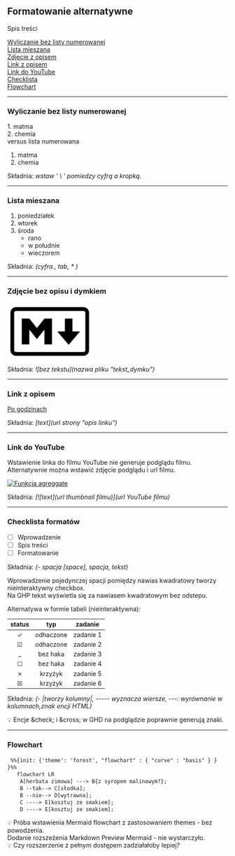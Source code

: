 ## Formatowanie alternatywne

Spis treści

[Wyliczanie bez listy numerowanej](#wyliczanie-bez-listy-numerowanej)  
[Lista mieszana](#lista-mieszana)  
[Zdjęcie z opisem](#zdjęcie-bez-opisu-i-dymkiem)  
[Link z opisem](#link-z-opisem)  
[Link do YouTube](#link-do-youtube)  
[Checklista](#checklista-formatów)  
[Flowchart](#flowchart)

---

### Wyliczanie bez listy numerowanej

1\. matma  
2\. chemia  
versus lista numerowana

1. matma
2. chemia

Składnia: _wstaw ' \ ' pomiedzy cyfrą a kropką._

---

### Lista mieszana

1. poniedziałek
2. wtorek
3. środa
   - rano
   - w południe
   - wieczorem

Składnia: _(cyfra., tab, \* )_

---

### Zdjęcie bez opisu i dymkiem

![](2023-11-24_08-48-15_md-logo.jpg "Na białym tle czarna litera M i strzałka w dół w czarnej zaokrąglonej ramce. ")

Składnia: _!\[bez tekstu](nazwa pliku "tekst_dymku")_

---

### Link z opisem

[Po godzinach](http://trianglify.io/ "generator wzorów")

Składnia: _\[text]\(url strony "opis linku")_

---

### Link do YouTube

Wstawienie linka do filmu YouTube nie generuje podglądu filmu.  
Alternatywnie można wstawić zdjęcie podglądu i url filmu.

[![Funkcja agreggate](https://i.ytimg.com/vi/MzqDoXgrmf8/hqdefault.jpg)](https://youtu.be/MzqDoXgrmf8?si=vmmgJhxLo7yzi0iO)

Składnia: _[\!\[text]\(url thumbnail filmu)]\(url YouTube filmu)_

---

### Checklista formatów

- [ ] Wprowadzenie
- [ ] Spis treści
- [ ] Formatowanie

Składnia: _(- spacja \[space], spacja, tekst)_

Wprowadzenie pojedynczej spacji pomiędzy nawias kwadratowy tworzy nieinteraktywny checkbox.  
Na GHP tekst wyświetla się za nawiasem kwadratowym bez odstepu.

Alternatywa w formie tabeli (nieinteraktywna):

|  status  |    typ    | zadanie   |
| :------: | :-------: | --------- |
| &check;  | odhaczone | zadanie 1 |
| &#x2611; | odhaczone | zadanie 2 |
|    \_    | bez haka  | zadanie 3 |
| &#x2610; | bez haka  | zadanie 4 |
| &cross;  |  krzyżyk  | zadanie 5 |
| &#x2612; |  krzyżyk  | zadanie 6 |

Składnia: _(- \|tworzy kolumny\|, \----- wyznacza wiersze, \---: wyrównanie w kolumnach,znak encji HTML)_

💡 Encje \&check; i \&cross; w GHD na podglądzie poprawnie generują znaki.

<!--To jest komentarz-->
<!--Przykład opisu encji HTML-->
<!--znak encji HTML, który składa się z znaku ampersanda (&), znaku kratki (#), znaku x, numeru szesnastkowego 2610 i średnika (;)-->

<!--Znalezione w sieci--
|checked|unchecked|crossed|
|---|---|---|
|&check;|_|&cross;|
|&#x2611;|&#x2610;|&#x2612;|--->

---

### Flowchart

```mermaid
 %%{init: {'theme': 'forest', "flowchart" : { "curve" : "basis" } } }%%
   flowchart LR
    A[herbata zimowa] ---> B{z syropem malinowym?};
    B --tak--> C[słodka];
    B --nie--> D[wytrawna];
    C ----> E[kosztuj ze smakiem];
    D ----> E[kosztuj ze smakiem];
```

💡 Próba wstawienia Mermaid flowchart z zastosowaniem themes - bez powodzenia.  
Dodanie rozszeżenia Markdown Preview Mermaid - nie wystarczyło.  
💡 Czy rozszerzenie z pełnym dostępem zadziałałoby lepiej?
